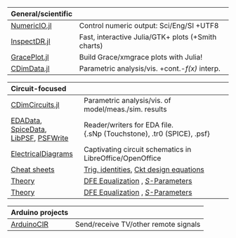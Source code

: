 <!-- Reference-style links to make tables & lists more readable -->
[NumericIO]: https://github.com/ma-laforge/NumericIO.jl
[InspectDR]: https://github.com/ma-laforge/InspectDR.jl
[GracePlot]: https://github.com/ma-laforge/GracePlot.jl
[CDimData]: https://github.com/ma-laforge/CDimData.jl
[CDimCircuits]: https://github.com/ma-laforge/CDimCircuits.jl
[EDAData]: https://github.com/ma-laforge/CMDimCircuits.jl/blob/master/doc/EDAData.md
[SpiceData]: https://github.com/ma-laforge/SpiceData.jl
[LibPSF]: https://github.com/ma-laforge/LibPSF.jl
[PSFWrite]: https://github.com/ma-laforge/PSFWrite.jl

[ElectricalDiagrams]: https://github.com/ma-laforge/ElectricalDiagrams
[Cheatsheets]: https://github.com/ma-laforge/DocsLaTeX_Electrical
[CSTrig]: https://raw.githubusercontent.com/ma-laforge/DocsLaTeX_Electrical/master/RepoPDF/TrigIdentities.pdf
[CSCkt]: https://raw.githubusercontent.com/ma-laforge/DocsLaTeX_Electrical/master/RepoPDF/CktDesignEq.pdf
[Theory]: https://github.com/ma-laforge/DocsLaTeX_Electrical
[TDFE]: https://raw.githubusercontent.com/ma-laforge/DocsLaTeX_Electrical/master/RepoPDF/FilterDFE.pdf
[TSParam]: https://raw.githubusercontent.com/ma-laforge/DocsLaTeX_Electrical/master/RepoPDF/SParameters.pdf

[ArduinoCIR]: https://github.com/ma-laforge/ArduinoCIR


| General/scientific |   |
| :--- | :--- |
| [NumericIO.jl][NumericIO] | Control numeric output: Sci/Eng/SI +UTF8  |
| [InspectDR.jl][InspectDR] | Fast, interactive Julia/GTK+ plots (+Smith charts) |
| [GracePlot.jl][GracePlot] | Build Grace/xmgrace plots with Julia! |
| [CDimData.jl][CDimData] | Parametric analysis/vis. +cont.-<var>f(x)</var> interp. |

| Circuit-focused |   |
| :--- | :--- |
| [CDimCircuits.jl][CDimCircuits] | Parametric analysis/vis. of model/meas./sim. results |
| [EDAData], [SpiceData], <br> [LibPSF], [PSFWrite] | Reader/writers for EDA file.<br>{.sNp (Touchstone), .tr0 (SPICE), .psf} |
| [ElectricalDiagrams] | Captivating circuit schematics in LibreOffice/OpenOffice |
| [Cheat sheets][Cheatsheets] | [Trig. identities][CSTrig], [Ckt design equations][CSCkt] |
| [Theory] | [DFE Equalization][TDFE] , [<var>S</var>-Parameters][TSParam] |
| [Theory] | [DFE Equalization][TDFE] , [<var>S</var>-Parameters][TSParam] |

| Arduino projects |   |
| :--- | :--- |
| [ArduinoCIR] | Send/receive TV/other remote signals |


<!--
**ma-laforge/ma-laforge** is a ✨ _special_ ✨ repository because its `README.md` (this file) appears on your GitHub profile.

Here are some ideas to get you started:

- 🔭 I’m currently working on ...
- 🌱 I’m currently learning ...
- 👯 I’m looking to collaborate on ...
- 🤔 I’m looking for help with ...
- 💬 Ask me about ...
- 📫 How to reach me: ...
- 😄 Pronouns: ...
- ⚡ Fun fact: ...
-->
